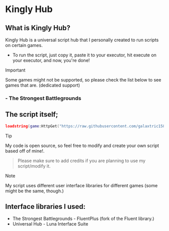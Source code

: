 
# Kingly Hub

## What is Kingly Hub?
Kingly Hub is a universal script hub that I personally created to run scripts on certain games. 

* To run the script, just copy it, paste it to your executor, hit execute on your executor, and now, you're done!
> [!IMPORTANT]
> Some games might not be supported, so please check the list below to see games that are. (dedicated support)
>
### - The Strongest Battlegrounds
  
## The script itself;
```lua
loadstring(game:HttpGet("https://raw.githubusercontent.com/galaxtric158/Kingly-Hub/refs/heads/main/main.lua"))()
```

> [!TIP]
> My code is open source, so feel free to modify and create your own script based off of mine!.

> Please make sure to add credits if you are planning to use my script/modify it.


> [!NOTE]
> My script uses different user interface libraries for different games (some might be the same, though.)
## Interface libraries I used:
* The Strongest Battlegrounds - FluentPlus (fork of the Fluent library.)
* Universal Hub - Luna Interface Suite
